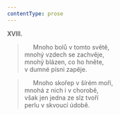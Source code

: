 ```yaml
---
contentType: prose
---
```


XVIII.

>      Mnoho bolů v tomto světě,  
> mnohý vzdech se zachvěje,  
> mnohý blázen, co ho hněte,  
> v dumné písni zapěje.

>      Mnoho skořep v šírém moři,  
> mnohá z nich i v chorobě,  
> však jen jedna ze slz tvoří  
> perlu v skvoucí údobě.
